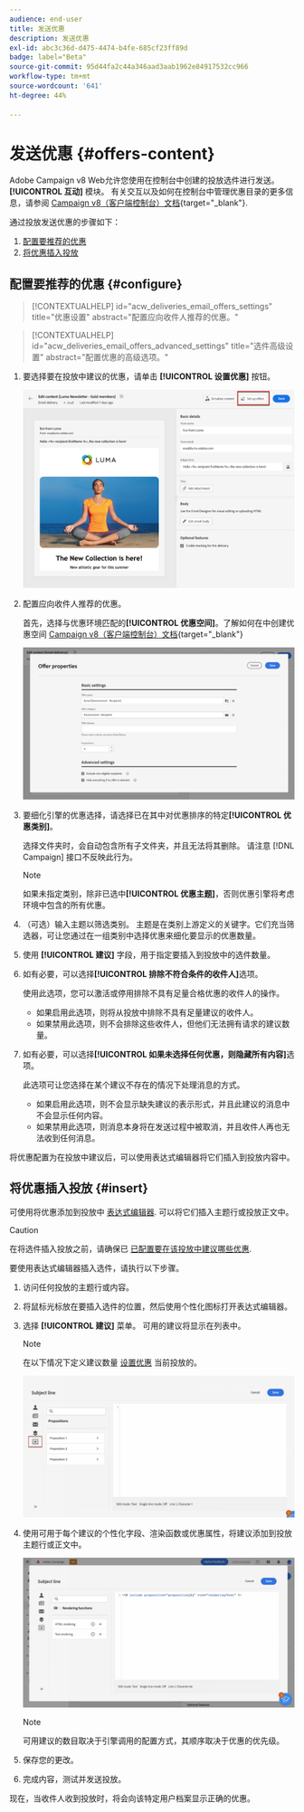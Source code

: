 ```yaml
---
audience: end-user
title: 发送优惠
description: 发送优惠
exl-id: abc3c36d-d475-4474-b4fe-685cf23ff89d
badge: label="Beta"
source-git-commit: 95d44fa2c44a346aad3aab1962e84917532cc966
workflow-type: tm+mt
source-wordcount: '641'
ht-degree: 44%

---
```



# 发送优惠 {#offers-content}

Adobe Campaign v8 Web允许您使用在控制台中创建的投放选件进行发送。 **[!UICONTROL 互动]** 模块。 有关交互以及如何在控制台中管理优惠目录的更多信息，请参阅 [Campaign v8（客户端控制台）文档](https://experienceleague.adobe.com/docs/campaign/campaign-v8/offers/interaction.html){target="_blank"}.

通过投放发送优惠的步骤如下：

1. [配置要推荐的优惠](#configure)
1. [将优惠插入投放](#insert)

## 配置要推荐的优惠 {#configure}

>[!CONTEXTUALHELP]
>id="acw_deliveries_email_offers_settings"
>title="优惠设置"
>abstract="配置应向收件人推荐的优惠。"

>[!CONTEXTUALHELP]
>id="acw_deliveries_email_offers_advanced_settings"
>title="选件高级设置"
>abstract="配置优惠的高级选项。"

1. 要选择要在投放中建议的优惠，请单击 **[!UICONTROL 设置优惠]** 按钮。

   ![](assets/setup-offers.png)

1. 配置应向收件人推荐的优惠。

   首先，选择与优惠环境匹配的&#x200B;**[!UICONTROL 优惠空间]**。了解如何在中创建优惠空间 [Campaign v8（客户端控制台）文档](https://experienceleague.adobe.com/docs/campaign/campaign-v8/offers/interaction-settings/interaction-offer-spaces.html){target="_blank"}

   ![](assets/create-content-offers.png)

1. 要细化引擎的优惠选择，请选择已在其中对优惠排序的特定&#x200B;**[!UICONTROL 优惠类别]**。

   选择文件夹时，会自动包含所有子文件夹，并且无法将其删除。 请注意 [!DNL Campaign] 接口不反映此行为。

   >[!NOTE]
   >
   >如果未指定类别，除非已选中&#x200B;**[!UICONTROL 优惠主题]**，否则优惠引擎将考虑环境中包含的所有优惠。

1. （可选）输入主题以筛选类别。 主题是在类别上游定义的关键字。它们充当筛选器，可让您通过在一组类别中选择优惠来细化要显示的优惠数量。

1. 使用 **[!UICONTROL 建议]** 字段，用于指定要插入到投放中的选件数量。

1. 如有必要，可以选择&#x200B;**[!UICONTROL 排除不符合条件的收件人]**&#x200B;选项。

   使用此选项，您可以激活或停用排除不具有足量合格优惠的收件人的操作。

   * 如果启用此选项，则将从投放中排除不具有足量建议的收件人。
   * 如果禁用此选项，则不会排除这些收件人，但他们无法拥有请求的建议数量。

1. 如有必要，可以选择&#x200B;**[!UICONTROL 如果未选择任何优惠，则隐藏所有内容]**&#x200B;选项。

   此选项可让您选择在某个建议不存在的情况下处理消息的方式。

   * 如果启用此选项，则不会显示缺失建议的表示形式，并且此建议的消息中不会显示任何内容。
   * 如果禁用此选项，则消息本身将在发送过程中被取消，并且收件人再也无法收到任何消息。

将优惠配置为在投放中建议后，可以使用表达式编辑器将它们插入到投放内容中。

## 将优惠插入投放 {#insert}

可使用将优惠添加到投放中 [表达式编辑器](../personalization/gs-personalization.md#access). 可以将它们插入主题行或投放正文中。

>[!CAUTION]
>
>在将选件插入投放之前，请确保已 [已配置要在该投放中建议哪些优惠](#configure).

要使用表达式编辑器插入选件，请执行以下步骤。

1. 访问任何投放的主题行或内容。

1. 将鼠标光标放在要插入选件的位置，然后使用个性化图标打开表达式编辑器。

1. 选择 **[!UICONTROL 建议]** 菜单。 可用的建议将显示在列表中。

   >[!NOTE]
   >
   >在以下情况下定义建议数量 [设置优惠](#configure) 当前投放的。

   ![](assets/offer-insertion.png)

1. 使用可用于每个建议的个性化字段、渲染函数或优惠属性，将建议添加到投放主题行或正文中。

   ![](assets/offer-inserted.png)

   >[!NOTE]
   >
   >可用建议的数目取决于引擎调用的配置方式，其顺序取决于优惠的优先级。

1. 保存您的更改。

1. 完成内容，测试并发送投放。

现在，当收件人收到投放时，将会向该特定用户档案显示正确的优惠。
